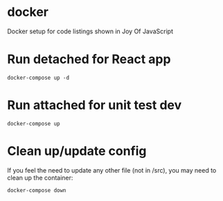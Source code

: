 # docker

Docker setup for code listings shown in Joy Of JavaScript

# Run detached for React app

```
docker-compose up -d
```

# Run attached for unit test dev

```
docker-compose up
```

# Clean up/update config

If you feel the need to update any other file (not in /src), you may need to
clean up the container:

```
docker-compose down
```
